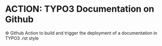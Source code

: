 # ACTION: TYPO3 Documentation on Github

⚙️ Github Action to build and trigger the deployment of a documentation in TYPO3 .rst style
